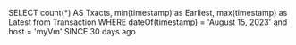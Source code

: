 SELECT count(*) AS Txacts, min(timestamp) as Earliest, max(timestamp) as Latest from Transaction WHERE dateOf(timestamp) = 'August 15, 2023' and host = 'myVm' SINCE 30 days ago
